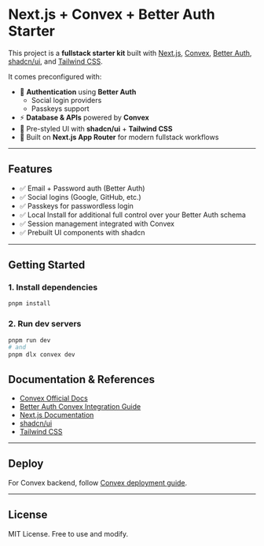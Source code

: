 # Next.js + Convex + Better Auth Starter

This project is a **fullstack starter kit** built with [Next.js](https://nextjs.org), [Convex](https://convex.dev), [Better Auth](https://www.better-auth.com), [shadcn/ui](https://ui.shadcn.com), and [Tailwind CSS](https://tailwindcss.com).

It comes preconfigured with:

- 🔑 **Authentication** using **Better Auth**
  - Social login providers
  - Passkeys support
- ⚡ **Database & APIs** powered by **Convex**
- 🎨 Pre-styled UI with **shadcn/ui** + **Tailwind CSS**
- 🚀 Built on **Next.js App Router** for modern fullstack workflows

---

## Features

- ✅ Email + Password auth (Better Auth)
- ✅ Social logins (Google, GitHub, etc.)
- ✅ Passkeys for passwordless login
- ✅ Local Install for additional full control over your Better Auth schema
- ✅ Session management integrated with Convex
- ✅ Prebuilt UI components with shadcn

---

## Getting Started

### 1. Install dependencies

```bash
pnpm install
```

### 2. Run dev servers

```bash
pnpm run dev
# and
pnpm dlx convex dev
```

## Documentation & References

- [Convex Official Docs](https://docs.convex.dev)
- [Better Auth Convex Integration Guide](https://www.better-auth.com/docs/integrations/convex)
- [Next.js Documentation](https://nextjs.org/docs)
- [shadcn/ui](https://ui.shadcn.com)
- [Tailwind CSS](https://tailwindcss.com)

---

## Deploy

For Convex backend, follow [Convex deployment guide](https://docs.convex.dev/production/deployment).

---

## License

MIT License. Free to use and modify.
